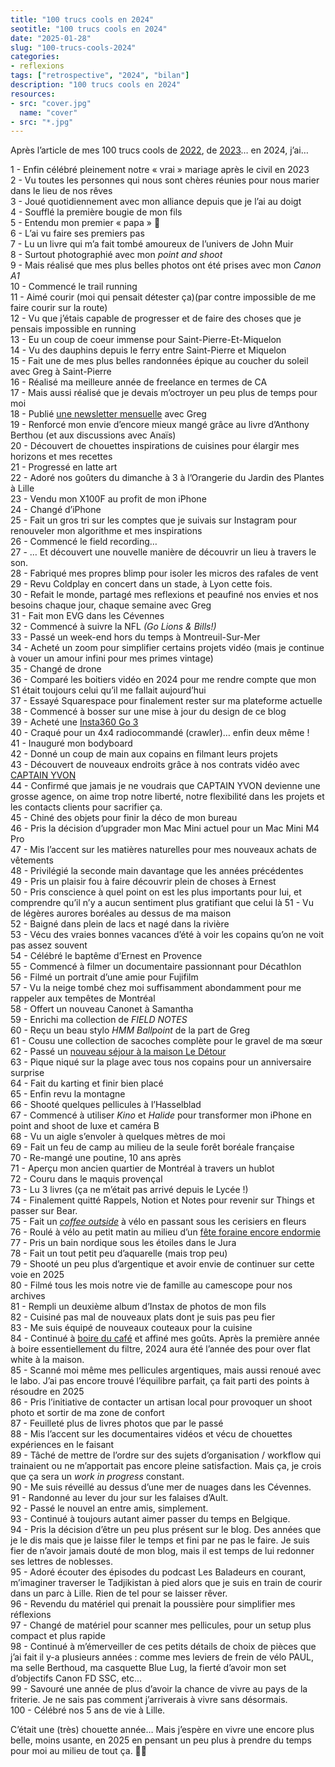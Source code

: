 ```yaml
---
title: "100 trucs cools en 2024"
seotitle: "100 trucs cools en 2024"
date: "2025-01-28"
slug: "100-trucs-cools-2024"
categories:
- reflexions
tags: ["retrospective", "2024", "bilan"]
description: "100 trucs cools en 2024"
resources:
- src: "cover.jpg"
  name: "cover"
- src: "*.jpg"
---
```

Après l’article de mes 100 trucs cools de [2022](https://jeremyjanin.com/100-trucs-cools-2022/), de [2023](https://jeremyjanin.com/100-trucs-cools-2023/)… en 2024, j’ai…

1 - Enfin célébré pleinement notre « vrai » mariage après le civil en 2023<br/>
2 - Vu toutes les personnes qui nous sont chères réunies pour nous marier dans le lieu de nos rêves<br/>
3 - Joué quotidiennement avec mon alliance depuis que je l’ai au doigt<br/>
4 - Soufflé la première bougie de mon fils<br/>
5 - Entendu mon premier « papa » 🥹<br/>
6 - L’ai vu faire ses premiers pas<br/>
7 - Lu un livre qui m’a fait tombé amoureux de l’univers de John Muir<br/>
8 - Surtout photographié avec mon *point and shoot*<br/>
9 - Mais réalisé que mes plus belles photos ont été prises avec mon *Canon A1*<br/>
10 - Commencé le trail running<br/>
11 - Aimé courir (moi qui pensait détester ça)(par contre impossible de me faire courir sur la route)<br/>
12 - Vu que j’étais capable de progresser et de faire des choses que je pensais impossible en running<br/>
13 - Eu un coup de coeur immense pour Saint-Pierre-Et-Miquelon<br/>
14 - Vu des dauphins depuis le ferry entre Saint-Pierre et Miquelon<br/>
15 - Fait une de mes plus belles randonnées épique au coucher du soleil avec Greg à Saint-Pierre<br/>
16 - Réalisé ma meilleure année de freelance en termes de CA<br/>
17 - Mais aussi réalisé que je devais m’octroyer un peu plus de temps pour moi<br/>
18 - Publié [une newsletter mensuelle](http://slowisbeautiful.substack.com/) avec Greg<br/>
19 - Renforcé mon envie d’encore mieux mangé grâce au livre d’Anthony Berthou (et aux discussions avec Anaïs)<br/>
20 - Découvert de chouettes inspirations de cuisines pour élargir mes horizons et mes recettes<br/>
21 - Progressé en latte art<br/>
22 - Adoré nos goûters du dimanche à 3 à l’Orangerie du Jardin des Plantes à Lille<br/>
23 - Vendu mon X100F au profit de mon iPhone<br/>
24 - Changé d’iPhone<br/>
25 - Fait un gros tri sur les comptes que je suivais sur Instagram pour renouveler mon algorithme et mes inspirations<br/>
26 - Commencé le field recording…<br/>
27 - … Et découvert une nouvelle manière de découvrir un lieu à travers le son.<br/>
28 - Fabriqué mes propres blimp pour isoler les micros des rafales de vent<br/>
29 - Revu Coldplay en concert dans un stade, à Lyon cette fois.<br/>
30 - Refait le monde, partagé mes reflexions et peaufiné nos envies et nos besoins chaque jour, chaque semaine avec Greg<br/>
31 - Fait mon EVG dans les Cévennes<br/>
32 - Commencé à suivre la NFL *(Go Lions & Bills!)*<br/>
33 - Passé un week-end hors du temps à Montreuil-Sur-Mer<br/>
34 - Acheté un zoom pour simplifier certains projets vidéo (mais je continue à vouer un amour infini pour mes primes vintage)<br/>
35 - Changé de drone<br/>
36 - Comparé les boitiers vidéo en 2024 pour me rendre compte que mon S1 était toujours celui qu’il me fallait aujourd’hui<br/>
37 - Essayé Squarespace pour finalement rester sur ma plateforme actuelle<br/>
38 - Commencé à bosser sur une mise à jour du design de ce blog<br/>
39 - Acheté une [Insta360 Go 3](https://www.digit-photo.com/INSTA360-Camera-Go-3-64GB-rINSTA3602007154776.html?dpa_id=21)<br/>
40 - Craqué pour un 4x4 radiocommandé (crawler)… enfin deux même !<br/>
41 - Inauguré mon bodyboard<br/>
42 - Donné un coup de main aux copains en filmant leurs projets<br/>
43 - Découvert de nouveaux endroits grâce à nos contrats vidéo avec [CAPTAIN YVON](http://captainyvon.fr)<br/>
44 - Confirmé que jamais je ne voudrais que CAPTAIN YVON devienne une grosse agence, on aime trop notre liberté, notre flexibilité dans les projets et les contacts clients pour sacrifier ça.<br/>
45 - Chiné des objets pour finir la déco de mon bureau<br/>
46 - Pris la décision d’upgrader mon Mac Mini actuel pour un Mac Mini M4 Pro<br/>
47 - Mis l’accent sur les matières naturelles pour mes nouveaux achats de vêtements<br/>
48 - Privilégié la seconde main davantage que les années précédentes<br/>
49 - Pris un plaisir fou à faire découvrir plein de choses à Ernest<br/>
50 - Pris conscience à quel point on est les plus importants pour lui, et comprendre qu’il n’y a aucun sentiment plus gratifiant que celui là
51 - Vu de légères aurores boréales au dessus de ma maison<br/>
52 - Baigné dans plein de lacs et nagé dans la rivière<br/>
53 - Vécu des vraies bonnes vacances d’été à voir les copains qu’on ne voit pas assez souvent<br/>
54 - Célébré le baptême d’Ernest en Provence<br/>
55 - Commencé à filmer un documentaire passionnant pour Décathlon<br/>
56 - Filmé un portrait d’une amie pour Fujifilm<br/>
57 - Vu la neige tombé chez moi suffisamment abondamment pour me rappeler aux tempêtes de Montréal<br/>
58 - Offert un nouveau Canonet à Samantha<br/>
59 - Enrichi ma collection de *FIELD NOTES*<br/>
60 - Reçu un beau stylo *HMM Ballpoint* de la part de Greg<br/>
61 - Cousu une collection de sacoches complète pour le gravel de ma sœur<br/>
62 - Passé un [nouveau séjour à la maison Le Détour](https://jeremyjanin.com/maison-le-detour/)<br/>
63 - Pique niqué sur la plage avec tous nos copains pour un anniversaire surprise<br/>
64 - Fait du karting et finir bien placé<br/>
65 - Enfin revu la montagne<br/>
66 - Shooté quelques pellicules à l’Hasselblad<br/>
67 - Commencé à utiliser *Kino* et *Halide* pour transformer mon iPhone en point and shoot de luxe et caméra B<br/>
68 - Vu un aigle s’envoler à quelques mètres de moi<br/>
69 - Fait un feu de camp au milieu de la seule forêt boréale française<br/>
70 - Re-mangé une poutine, 10 ans après<br/>
71 - Aperçu mon ancien quartier de Montréal à travers un hublot<br/>
72 - Couru dans le maquis provençal<br/>
73 - Lu 3 livres (ça ne m’était pas arrivé depuis le Lycée !)<br/>
74 - Finalement quitté Rappels, Notion et Notes pour revenir sur Things et passer sur Bear.<br/>
75 - Fait un *[coffee outside](https://www.instagram.com/jeremy.janin/reel/C52djlVog_-/)* à vélo en passant sous les cerisiers en fleurs<br/>
76 - Roulé à vélo au petit matin au milieu d’un [fête foraine encore endormie](https://www.instagram.com/jeremy.janin/reel/C-Hd1v9oX_O/)<br/>
77 - Pris un bain nordique sous les étoiles dans le Jura<br/>
78 - Fait un tout petit peu d’aquarelle (mais trop peu)<br/>
79 - Shooté un peu plus d’argentique et avoir envie de continuer sur cette voie en 2025<br/>
80 - Filmé tous les mois notre vie de famille au camescope pour nos archives<br/>
81 - Rempli un deuxième album d’Instax de photos de mon fils<br/>
82 - Cuisiné pas mal de nouveaux plats dont je suis pas peu fier<br/>
83 - Me suis équipé de nouveaux couteaux pour la cuisine<br/>
84 - Continué à [boire du café](https://jeremyjanin.com/slow-coffee/) et affiné mes goûts. Après la première année à boire essentiellement du filtre, 2024 aura été l’année des pour over flat white à la maison.<br/>
85 - Scanné moi même mes pellicules argentiques, mais aussi renoué avec le labo. J’ai pas encore trouvé l’équilibre parfait, ça fait parti des points à résoudre en 2025<br/>
86 - Pris l’initiative de contacter un artisan local pour provoquer un shoot photo et sortir de ma zone de confort<br/>
87 - Feuilleté plus de livres photos que par le passé<br/>
88 - Mis l’accent sur les documentaires vidéos et vécu de chouettes expériences en le faisant<br/>
89 - Tâché de mettre de l’ordre sur des sujets d’organisation / workflow qui trainaient ou ne m’apportait pas encore pleine satisfaction. Mais ça, je crois que ça sera un *work in progress* constant.<br/>
90 - Me suis réveillé au dessus d’une mer de nuages dans les Cévennes.<br/>
91 - Randonné au lever du jour sur les falaises d’Ault.<br/>
92 - Passé le nouvel an entre amis, simplement.<br/>
93 - Continué à toujours autant aimer passer du temps en Belgique.<br/>
94 - Pris la décision d’être un peu plus présent sur le blog. Des années que je le dis mais que je laisse filer le temps et fini par ne pas le faire. Je suis fier de n’avoir jamais douté de mon blog, mais il est temps de lui redonner ses lettres de noblesses.<br/>
95 - Adoré écouter des épisodes du podcast Les Baladeurs en courant, m’imaginer traverser le Tadjikistan à pied alors que je suis en train de courir dans un parc à Lille. Rien de tel pour se laisser rêver.<br/>
96 - Revendu du matériel qui prenait la poussière pour simplifier mes réflexions<br/>
97 - Changé de matériel pour scanner mes pellicules, pour un setup plus compact et plus rapide<br/>
98 - Continué à m’émerveiller de ces petits détails de choix de pièces que j’ai fait il y-a plusieurs années : comme mes leviers de frein de vélo PAUL, ma selle Berthoud, ma casquette Blue Lug, la fierté d’avoir mon set d’objectifs Canon FD SSC, etc…<br/>
99 - Savouré une année de plus d’avoir la chance de vivre au pays de la friterie. Je ne sais pas comment j’arriverais à vivre sans désormais.<br/>
100 - Célébré nos 5 ans de vie à Lille.<br/>

C’était une (très) chouette année… Mais j’espère en vivre une encore plus belle, moins usante, en 2025 en pensant un peu plus à prendre du temps pour moi au milieu de tout ça.
✌🏻
